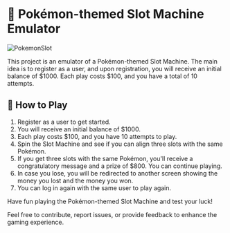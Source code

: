 # 🎰 Pokémon-themed Slot Machine Emulator

![PokemonSlot](images/PokemonSlot.png)

This project is an emulator of a Pokémon-themed Slot Machine. The main idea is to register as a user, and upon registration, you will receive an initial balance of $1000. Each play costs $100, and you have a total of 10 attempts.

## 📝 How to Play

1. Register as a user to get started.
2. You will receive an initial balance of $1000.
3. Each play costs $100, and you have 10 attempts to play.
4. Spin the Slot Machine and see if you can align three slots with the same Pokémon.
5. If you get three slots with the same Pokémon, you'll receive a congratulatory message and a prize of $800. You can continue playing.
6. In case you lose, you will be redirected to another screen showing the money you lost and the money you won.
7. You can log in again with the same user to play again.

Have fun playing the Pokémon-themed Slot Machine and test your luck!

Feel free to contribute, report issues, or provide feedback to enhance the gaming experience.
